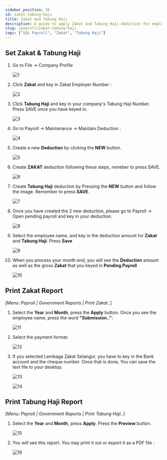 ```yaml
---
sidebar_position: 26
id: zakat-tabung-haji
title: Zakat and Tabung Haji
description: A guide to apply Zakat and Tabung Haji deduction for employee
slug: /payroll/zakat-tabung-haji
tags: ["SQL Payroll", "Zakat", "Tabung Haji"]
---
```


## Set Zakat & Tabung Haji

1. Go to File -> Company Profile

    ![1](/img/payroll/zakat-tabung-haji/1.png)

2. Click **Zakat** and key in Zakat Employer Number :

    ![2](/img/payroll/zakat-tabung-haji/2.png)

3. Click **Tabung Haji** and key in your company's Tabung Haji Number. Press SAVE once you have keyed in.

    ![3](/img/payroll/zakat-tabung-haji/3.png)

4. Go to Payroll -> Maintenance -> Maintain Deduction :

    ![4](/img/payroll/zakat-tabung-haji/4.png)

5. Create a new **Deduction** by clicking the **NEW** button.

    ![5](/img/payroll/zakat-tabung-haji/5.png)

6. Create **ZAKAT** deduction following these steps, remeber to press SAVE.

    ![6](/img/payroll/zakat-tabung-haji/6.png)

7. Create **Tabung Haji** deduction by Pressing the **NEW** button and follow the image. Remember to press **SAVE**.

    ![7](/img/payroll/zakat-tabung-haji/7.png)

8. Once you have created the 2 new deduction, please go to Payroll -> Open pending payroll and key in your deduction.

    ![8](/img/payroll/zakat-tabung-haji/8.png)

9. Select the employee name, and key in the deduction amount for **Zakat** and **Tabung Haji**. Press **Save**

    ![9](/img/payroll/zakat-tabung-haji/9.png)

10. When you process your month end, you will see the **Deduction** amount as well as the gross **Zakat** that you keyed in **Pending Payroll**

    ![10](/img/payroll/zakat-tabung-haji/10.png)

## Print Zakat Report

[*Menu: Payroll | Government Reports | Print Zakat..*]

1. Select the **Year** and **Month**, press the **Apply** button. Once you see the employee name, press the word **"Submission.."**:

    ![11](/img/payroll/zakat-tabung-haji/11.png)

2. Select the payment format:

    ![12](/img/payroll/zakat-tabung-haji/12.png)

3. If you selected Lembaga Zakat Selangor, you have to key in the Bank account and the cheque number. Once that is done, You can save the text file to your desktop.

    ![13](/img/payroll/zakat-tabung-haji/13.png)

    ![14](/img/payroll/zakat-tabung-haji/14.png)

## Print Tabung Haji Report

[*Menu: Payroll | Government Reports | Print Tabung Haji..*]

1. Select the **Year** and **Month**, press **Apply**. Press the **Preview** button.

    ![15](/img/payroll/zakat-tabung-haji/15.png)

2. You will see this report. You may print it out or export it as a PDF file :

    ![16](/img/payroll/zakat-tabung-haji/16.png)
